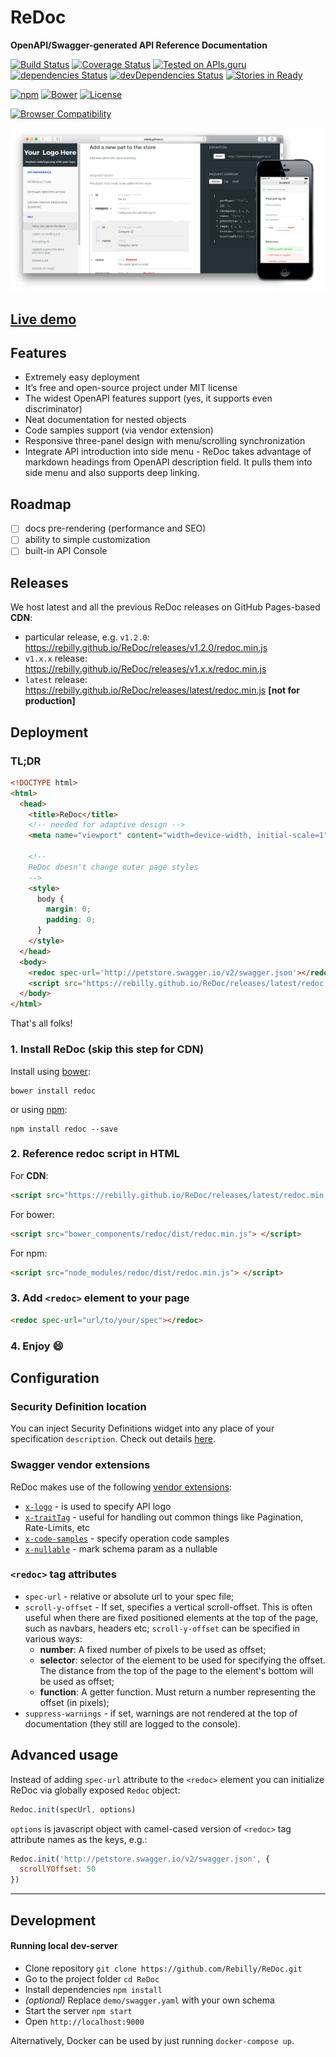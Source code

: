 # ReDoc
**OpenAPI/Swagger-generated API Reference Documentation**

[![Build Status](https://travis-ci.org/Rebilly/ReDoc.svg?branch=master)](https://travis-ci.org/Rebilly/ReDoc) [![Coverage Status](https://coveralls.io/repos/Rebilly/ReDoc/badge.svg?branch=master&service=github)](https://coveralls.io/github/Rebilly/ReDoc?branch=master) [![Tested on APIs.guru](http://api.apis.guru/badges/tested_on.svg)](https://APIs.guru) [![dependencies Status](https://david-dm.org/Rebilly/ReDoc/status.svg)](https://david-dm.org/Rebilly/ReDoc) [![devDependencies Status](https://david-dm.org/Rebilly/ReDoc/dev-status.svg)](https://david-dm.org/Rebilly/ReDoc#info=devDependencies) [![Stories in Ready](https://badge.waffle.io/Rebilly/ReDoc.png?label=ready&title=Ready)](https://waffle.io/Rebilly/ReDoc)

[![npm](http://img.shields.io/npm/v/redoc.svg)](https://www.npmjs.com/package/redoc) [![Bower](http://img.shields.io/bower/v/redoc.svg)](http://bower.io/) [![License](https://img.shields.io/npm/l/redoc.svg)](https://github.com/Rebilly/ReDoc/blob/master/LICENSE)

[![Browser Compatibility](https://saucelabs.com/browser-matrix/redoc.svg)](https://saucelabs.com/u/redoc)

![ReDoc demo](demo/redoc-demo.png)

## [Live demo](http://rebilly.github.io/ReDoc/)

## Features
- Extremely easy deployment
- It’s free and open-source project under MIT license
- The widest OpenAPI features support (yes, it supports even discriminator)
- Neat documentation for nested objects
- Code samples support (via vendor extension)
- Responsive three-panel design with menu/scrolling synchronization
- Integrate API introduction into side menu - ReDoc takes advantage of markdown headings from OpenAPI description field. It pulls them into side menu and also supports deep linking.

## Roadmap
  - [ ] docs pre-rendering (performance and SEO)
  - [ ] ability to simple customization
  - [ ] built-in API Console

## Releases
We host latest and all the previous ReDoc releases on GitHub Pages-based **CDN**:
- particular release, e.g. `v1.2.0`: https://rebilly.github.io/ReDoc/releases/v1.2.0/redoc.min.js
- `v1.x.x` release: https://rebilly.github.io/ReDoc/releases/v1.x.x/redoc.min.js
- `latest` release: https://rebilly.github.io/ReDoc/releases/latest/redoc.min.js **[not for production]**

## Deployment

### TL;DR

```html
<!DOCTYPE html>
<html>
  <head>
    <title>ReDoc</title>
    <!-- needed for adaptive design -->
    <meta name="viewport" content="width=device-width, initial-scale=1">

    <!--
    ReDoc doesn't change outer page styles
    -->
    <style>
      body {
        margin: 0;
        padding: 0;
      }
    </style>
  </head>
  <body>
    <redoc spec-url='http://petstore.swagger.io/v2/swagger.json'></redoc>
    <script src="https://rebilly.github.io/ReDoc/releases/latest/redoc.min.js"> </script>
  </body>
</html>
```
That's all folks!

### 1. Install ReDoc (skip this step for CDN)
Install using [bower](bower.io):

    bower install redoc

or using [npm](https://docs.npmjs.com/getting-started/what-is-npm):

    npm install redoc --save

### 2. Reference redoc script in HTML
For **CDN**:
```html
<script src="https://rebilly.github.io/ReDoc/releases/latest/redoc.min.js"> </script>
```

For bower:
```html
<script src="bower_components/redoc/dist/redoc.min.js"> </script>
```
For npm:
```html
<script src="node_modules/redoc/dist/redoc.min.js"> </script>
```

### 3. Add `<redoc>` element to your page
```html
<redoc spec-url="url/to/your/spec"></redoc>
```

### 4. Enjoy :smile:

## Configuration

### Security Definition location
You can inject Security Definitions widget into any place of your specification `description`. Check out details [here](docs/security-definitions-injection.md).

### Swagger vendor extensions
ReDoc makes use of the following [vendor extensions](http://swagger.io/specification/#vendorExtensions):
* [`x-logo`](docs/redoc-vendor-extensions.md#x-logo) - is used to specify API logo
* [`x-traitTag`](docs/redoc-vendor-extensions.md#x-traitTag) - useful for handling out common things like Pagination, Rate-Limits, etc
* [`x-code-samples`](docs/redoc-vendor-extensions.md#x-code-samples) - specify operation code samples
* [`x-nullable`](docs/redoc-vendor-extensions.md#nullable) - mark schema param as a nullable

### `<redoc>` tag attributes
* `spec-url` - relative or absolute url to your spec file;
* `scroll-y-offset` - If set, specifies a vertical scroll-offset. This is often useful when there are fixed positioned elements at the top of the page, such as navbars, headers etc;
`scroll-y-offset` can be specified in various ways:
  * **number**: A fixed number of pixels to be used as offset;
  * **selector**: selector of the element to be used for specifying the offset. The distance from the top of the page to the element's bottom will be used as offset;
  * **function**: A getter function. Must return a number representing the offset (in pixels);
* `suppress-warnings` - if set, warnings are not rendered at the top of documentation (they still are logged to the console).

## Advanced usage
Instead of adding `spec-url` attribute to the `<redoc>` element you can initialize ReDoc via globally exposed `Redoc` object:
```js
Redoc.init(specUrl, options)
```

`options` is javascript object with camel-cased version of `<redoc>` tag attribute names as the keys, e.g.:
```js
Redoc.init('http://petstore.swagger.io/v2/swagger.json', {
  scrollYOffset: 50
})
```

-----------
## Development
#### Running local dev-server
- Clone repository
`git clone https://github.com/Rebilly/ReDoc.git`
- Go to the project folder
`cd ReDoc`
- Install dependencies
`npm install`
- _(optional)_ Replace `demo/swagger.yaml` with your own schema
- Start the server
`npm start`
- Open `http://localhost:9000`

Alternatively, Docker can be used by just running `docker-compose up`.
